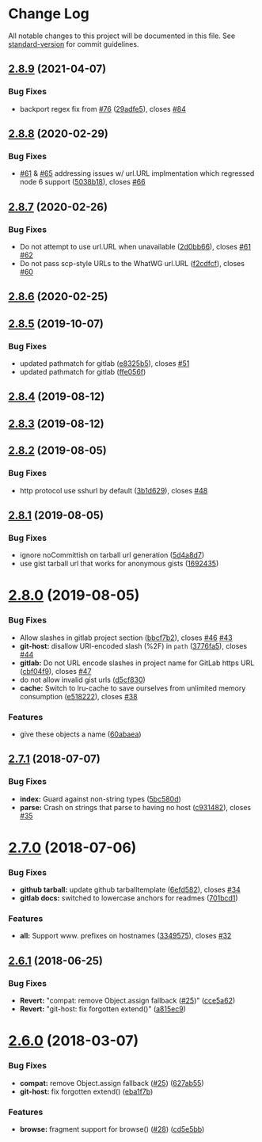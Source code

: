 <h1 id="change-log">Change Log</h1>

<p>All notable changes to this project will be documented in this file. See <a href="https://github.com/conventional-changelog/standard-version">standard-version</a> for commit guidelines.</p>

<p><a name="2.8.9"></a></p>

<h2 id="2.8.9-2021-04-07"><a href="https://github.com/npm/hosted-git-info/compare/v2.8.8...v2.8.9">2.8.9</a> (2021-04-07)</h2>

<h3 id="bug-fixes">Bug Fixes</h3>

<ul>
<li>backport regex fix from <a href="https://github.com/npm/hosted-git-info/issues/76">#76</a> (<a href="https://github.com/npm/hosted-git-info/commit/29adfe5">29adfe5</a>), closes <a href="https://github.com/npm/hosted-git-info/issues/84">#84</a></li>
</ul>

<p><a name="2.8.8"></a></p>

<h2 id="2.8.8-2020-02-29"><a href="https://github.com/npm/hosted-git-info/compare/v2.8.7...v2.8.8">2.8.8</a> (2020-02-29)</h2>

<h3 id="bug-fixes">Bug Fixes</h3>

<ul>
<li><a href="https://github.com/npm/hosted-git-info/issues/61">#61</a> &amp; <a href="https://github.com/npm/hosted-git-info/issues/65">#65</a> addressing issues w/ url.URL implmentation which regressed node 6 support (<a href="https://github.com/npm/hosted-git-info/commit/5038b18">5038b18</a>), closes <a href="https://github.com/npm/hosted-git-info/issues/66">#66</a></li>
</ul>

<p><a name="2.8.7"></a></p>

<h2 id="2.8.7-2020-02-26"><a href="https://github.com/npm/hosted-git-info/compare/v2.8.6...v2.8.7">2.8.7</a> (2020-02-26)</h2>

<h3 id="bug-fixes">Bug Fixes</h3>

<ul>
<li>Do not attempt to use url.URL when unavailable (<a href="https://github.com/npm/hosted-git-info/commit/2d0bb66">2d0bb66</a>), closes <a href="https://github.com/npm/hosted-git-info/issues/61">#61</a> <a href="https://github.com/npm/hosted-git-info/issues/62">#62</a></li>
<li>Do not pass scp-style URLs to the WhatWG url.URL (<a href="https://github.com/npm/hosted-git-info/commit/f2cdfcf">f2cdfcf</a>), closes <a href="https://github.com/npm/hosted-git-info/issues/60">#60</a></li>
</ul>

<p><a name="2.8.6"></a></p>

<h2 id="2.8.6-2020-02-25"><a href="https://github.com/npm/hosted-git-info/compare/v2.8.5...v2.8.6">2.8.6</a> (2020-02-25)</h2>

<p><a name="2.8.5"></a></p>

<h2 id="2.8.5-2019-10-07"><a href="https://github.com/npm/hosted-git-info/compare/v2.8.4...v2.8.5">2.8.5</a> (2019-10-07)</h2>

<h3 id="bug-fixes">Bug Fixes</h3>

<ul>
<li>updated pathmatch for gitlab (<a href="https://github.com/npm/hosted-git-info/commit/e8325b5">e8325b5</a>), closes <a href="https://github.com/npm/hosted-git-info/issues/51">#51</a></li>
<li>updated pathmatch for gitlab (<a href="https://github.com/npm/hosted-git-info/commit/ffe056f">ffe056f</a>)</li>
</ul>

<p><a name="2.8.4"></a></p>

<h2 id="2.8.4-2019-08-12"><a href="https://github.com/npm/hosted-git-info/compare/v2.8.3...v2.8.4">2.8.4</a> (2019-08-12)</h2>

<p><a name="2.8.3"></a></p>

<h2 id="2.8.3-2019-08-12"><a href="https://github.com/npm/hosted-git-info/compare/v2.8.2...v2.8.3">2.8.3</a> (2019-08-12)</h2>

<p><a name="2.8.2"></a></p>

<h2 id="2.8.2-2019-08-05"><a href="https://github.com/npm/hosted-git-info/compare/v2.8.1...v2.8.2">2.8.2</a> (2019-08-05)</h2>

<h3 id="bug-fixes">Bug Fixes</h3>

<ul>
<li>http protocol use sshurl by default (<a href="https://github.com/npm/hosted-git-info/commit/3b1d629">3b1d629</a>), closes <a href="https://github.com/npm/hosted-git-info/issues/48">#48</a></li>
</ul>

<p><a name="2.8.1"></a></p>

<h2 id="2.8.1-2019-08-05"><a href="https://github.com/npm/hosted-git-info/compare/v2.8.0...v2.8.1">2.8.1</a> (2019-08-05)</h2>

<h3 id="bug-fixes">Bug Fixes</h3>

<ul>
<li>ignore noCommittish on tarball url generation (<a href="https://github.com/npm/hosted-git-info/commit/5d4a8d7">5d4a8d7</a>)</li>
<li>use gist tarball url that works for anonymous gists (<a href="https://github.com/npm/hosted-git-info/commit/1692435">1692435</a>)</li>
</ul>

<p><a name="2.8.0"></a></p>

<h1 id="2.8.0-2019-08-05"><a href="https://github.com/npm/hosted-git-info/compare/v2.7.1...v2.8.0">2.8.0</a> (2019-08-05)</h1>

<h3 id="bug-fixes">Bug Fixes</h3>

<ul>
<li>Allow slashes in gitlab project section (<a href="https://github.com/npm/hosted-git-info/commit/bbcf7b2">bbcf7b2</a>), closes <a href="https://github.com/npm/hosted-git-info/issues/46">#46</a> <a href="https://github.com/npm/hosted-git-info/issues/43">#43</a></li>
<li><strong>git-host:</strong> disallow URI-encoded slash (%2F) in <code>path</code> (<a href="https://github.com/npm/hosted-git-info/commit/3776fa5">3776fa5</a>), closes <a href="https://github.com/npm/hosted-git-info/issues/44">#44</a></li>
<li><strong>gitlab:</strong> Do not URL encode slashes in project name for GitLab https URL (<a href="https://github.com/npm/hosted-git-info/commit/cbf04f9">cbf04f9</a>), closes <a href="https://github.com/npm/hosted-git-info/issues/47">#47</a></li>
<li>do not allow invalid gist urls (<a href="https://github.com/npm/hosted-git-info/commit/d5cf830">d5cf830</a>)</li>
<li><strong>cache:</strong> Switch to lru-cache to save ourselves from unlimited memory consumption (<a href="https://github.com/npm/hosted-git-info/commit/e518222">e518222</a>), closes <a href="https://github.com/npm/hosted-git-info/issues/38">#38</a></li>
</ul>

<h3 id="features">Features</h3>

<ul>
<li>give these objects a name (<a href="https://github.com/npm/hosted-git-info/commit/60abaea">60abaea</a>)</li>
</ul>

<p><a name="2.7.1"></a></p>

<h2 id="2.7.1-2018-07-07"><a href="https://github.com/npm/hosted-git-info/compare/v2.7.0...v2.7.1">2.7.1</a> (2018-07-07)</h2>

<h3 id="bug-fixes">Bug Fixes</h3>

<ul>
<li><strong>index:</strong> Guard against non-string types (<a href="https://github.com/npm/hosted-git-info/commit/5bc580d">5bc580d</a>)</li>
<li><strong>parse:</strong> Crash on strings that parse to having no host (<a href="https://github.com/npm/hosted-git-info/commit/c931482">c931482</a>), closes <a href="https://github.com/npm/hosted-git-info/issues/35">#35</a></li>
</ul>

<p><a name="2.7.0"></a></p>

<h1 id="2.7.0-2018-07-06"><a href="https://github.com/npm/hosted-git-info/compare/v2.6.1...v2.7.0">2.7.0</a> (2018-07-06)</h1>

<h3 id="bug-fixes">Bug Fixes</h3>

<ul>
<li><strong>github tarball:</strong> update github tarballtemplate (<a href="https://github.com/npm/hosted-git-info/commit/6efd582">6efd582</a>), closes <a href="https://github.com/npm/hosted-git-info/issues/34">#34</a></li>
<li><strong>gitlab docs:</strong> switched to lowercase anchors for readmes (<a href="https://github.com/npm/hosted-git-info/commit/701bcd1">701bcd1</a>)</li>
</ul>

<h3 id="features">Features</h3>

<ul>
<li><strong>all:</strong> Support www. prefixes on hostnames (<a href="https://github.com/npm/hosted-git-info/commit/3349575">3349575</a>), closes <a href="https://github.com/npm/hosted-git-info/issues/32">#32</a></li>
</ul>

<p><a name="2.6.1"></a></p>

<h2 id="2.6.1-2018-06-25"><a href="https://github.com/npm/hosted-git-info/compare/v2.6.0...v2.6.1">2.6.1</a> (2018-06-25)</h2>

<h3 id="bug-fixes">Bug Fixes</h3>

<ul>
<li><strong>Revert:</strong> "compat: remove Object.assign fallback (<a href="https://github.com/npm/hosted-git-info/issues/25">#25</a>)" (<a href="https://github.com/npm/hosted-git-info/commit/cce5a62">cce5a62</a>)</li>
<li><strong>Revert:</strong> "git-host: fix forgotten extend()" (<a href="https://github.com/npm/hosted-git-info/commit/a815ec9">a815ec9</a>)</li>
</ul>

<p><a name="2.6.0"></a></p>

<h1 id="2.6.0-2018-03-07"><a href="https://github.com/npm/hosted-git-info/compare/v2.5.0...v2.6.0">2.6.0</a> (2018-03-07)</h1>

<h3 id="bug-fixes">Bug Fixes</h3>

<ul>
<li><strong>compat:</strong> remove Object.assign fallback (<a href="https://github.com/npm/hosted-git-info/issues/25">#25</a>) (<a href="https://github.com/npm/hosted-git-info/commit/627ab55">627ab55</a>)</li>
<li><strong>git-host:</strong> fix forgotten extend() (<a href="https://github.com/npm/hosted-git-info/commit/eba1f7b">eba1f7b</a>)</li>
</ul>

<h3 id="features">Features</h3>

<ul>
<li><strong>browse:</strong> fragment support for browse() (<a href="https://github.com/npm/hosted-git-info/issues/28">#28</a>) (<a href="https://github.com/npm/hosted-git-info/commit/cd5e5bb">cd5e5bb</a>)</li>
</ul>
